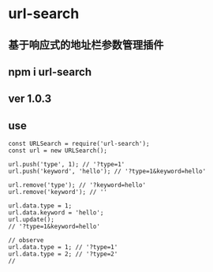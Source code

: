 # url-search
## 基于响应式的地址栏参数管理插件
## npm i url-search
## ver 1.0.3
## use
```
const URLSearch = require('url-search');
const url = new URLSearch();

url.push('type', 1); // '?type=1'
url.push('keyword', 'hello'); // '?type=1&keyword=hello'

url.remove('type'); // '?keyword=hello'
url.remove('keyword'); // ''

url.data.type = 1;
url.data.keyword = 'hello';
url.update();
// '?type=1&keyword=hello'

// observe
url.data.type = 1; // '?type=1'
url.data.type = 2; // '?type=2'
// 
```
